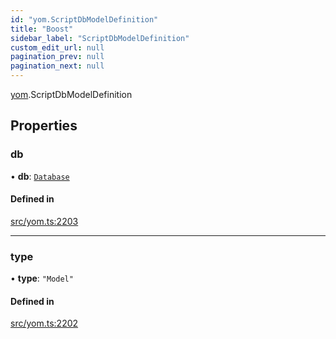 ```yaml
---
id: "yom.ScriptDbModelDefinition"
title: "Boost"
sidebar_label: "ScriptDbModelDefinition"
custom_edit_url: null
pagination_prev: null
pagination_next: null
---
```


[yom](../namespaces/yom.md).ScriptDbModelDefinition

## Properties

### db

• **db**: [`Database`](yom.Database.md)

#### Defined in

[src/yom.ts:2203](https://github.com/yolmio/boost/blob/5cada48/src/yom.ts#L2203)

___

### type

• **type**: ``"Model"``

#### Defined in

[src/yom.ts:2202](https://github.com/yolmio/boost/blob/5cada48/src/yom.ts#L2202)
